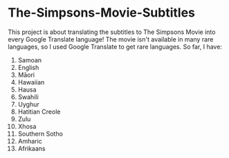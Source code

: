 # The-Simpsons-Movie-Subtitles

This project is about translating the subtitles to The Simpsons Movie into every Google Translate language! The movie isn't available in many rare languages, so I used Google Translate to get rare languages. So far, I have:
1. Samoan
2. English
3. Māori
4. Hawaiian
5. Hausa
6. Swahili
7. Uyghur
8. Hatitian Creole
9. Zulu
10. Xhosa
11. Southern Sotho
12. Amharic
13. Afrikaans
